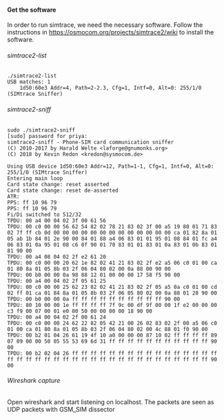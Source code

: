#### Get the software
In order to run simtrace, we need the necessary software.
Follow the instructions in https://osmocom.org/projects/simtrace2/wiki to install the software. 

###### simtrace2-list
```
./simtrace2-list
USB matches: 1
    1d50:60e3 Addr=4, Path=2-2.3, Cfg=1, Intf=0, Alt=0: 255/1/0 (SIMtrace Sniffer)
```

###### simtrace2-sniff
```
sudo ./simtrace2-sniff 
[sudo] password for priya: 
simtrace2-sniff - Phone-SIM card communication sniffer 
(C) 2010-2017 by Harald Welte <laforge@gnumonks.org>
(C) 2018 by Kevin Redon <kredon@sysmocom.de>

Using USB device 1d50:60e3 Addr=12, Path=1-1, Cfg=1, Intf=0, Alt=0: 255/1/0 (SIMtrace Sniffer)
Entering main loop
Card state change: reset asserted
Card state change: reset de-asserted
ATR: 
PPS: ff 10 96 79 
PPS: ff 10 96 79 
Fi/Di switched to 512/32
TPDU: 00 a4 00 04 02 3f 00 61 56 
TPDU: 00 c0 00 00 56 62 54 82 02 78 21 83 02 3f 00 a5 19 80 01 71 83 02 7f ff cb 0d 00 00 00 00 00 00 00 00 00 00 00 00 00 ca 01 82 8a 01 05 ab 1b 84 01 2e 90 00 84 01 88 a4 06 83 01 01 95 01 08 84 01 fc a4 06 83 01 0a 95 01 08 c6 0f 90 01 70 83 01 01 83 01 0a 83 01 0b 83 01 81 90 00 
TPDU: 00 a4 08 04 02 2f e2 61 20 
TPDU: 00 c0 00 00 20 62 1e 82 02 41 21 83 02 2f e2 a5 06 c0 01 00 ca 01 80 8a 01 05 8b 03 2f 06 04 80 02 00 0a 88 00 90 00 
TPDU: 00 b0 00 00 0a 98 88 12 01 00 00 00 17 58 f5 90 00 
TPDU: 00 a4 00 04 02 2f 05 61 25 
TPDU: 00 c0 00 00 25 62 23 82 02 41 21 83 02 2f 05 a5 0a c0 01 00 cd 02 ff 01 ca 01 84 8a 01 05 8b 03 2f 06 05 80 02 00 0a 88 01 28 90 00 
TPDU: 00 b0 00 00 0a ff ff ff ff ff ff ff ff ff ff 90 00 
TPDU: 80 10 00 00 1e ff ff ff ff 7f 9c 00 df 9f 00 00 1f e2 00 00 00 c3 f9 00 07 00 01 e0 00 50 00 00 00 00 18 90 00 
TPDU: 00 a4 00 04 02 2f 00 61 24 
TPDU: 00 c0 00 00 24 62 22 82 05 42 21 00 26 02 83 02 2f 00 a5 06 c0 01 00 ca 01 80 8a 01 05 8b 03 2f 06 04 80 02 00 4c 88 01 f0 90 00 
TPDU: 00 b2 01 04 26 61 19 4f 10 a0 00 00 00 87 10 02 ff ff ff ff 89 07 09 00 00 50 05 55 53 69 6d 31 ff ff ff ff ff ff ff ff ff ff ff 90 00 
TPDU: 00 b2 02 04 26 ff ff ff ff ff ff ff ff ff ff ff ff ff ff ff ff ff ff ff ff ff ff ff ff ff ff ff ff ff ff ff ff ff ff ff ff ff ff 90 00 
```

###### Wireshark capture
Open wireshark and start listening on localhost.
The packets are seen as UDP packets with GSM_SIM dissector
